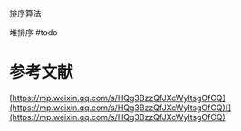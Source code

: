 




排序算法



堆排序 #todo 





# 参考文献

[https://mp.weixin.qq.com/s/HQg3BzzQfJXcWyltsgOfCQ](https://mp.weixin.qq.com/s/HQg3BzzQfJXcWyltsgOfCQ)[](https://mp.weixin.qq.com/s/HQg3BzzQfJXcWyltsgOfCQ)